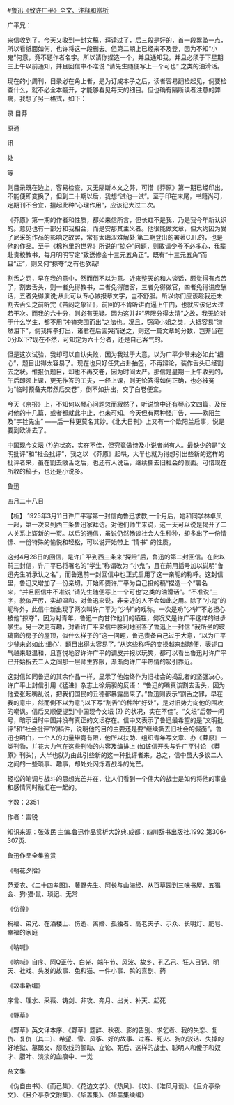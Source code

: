 #[鲁迅《致许广平》全文、注释和赏析](https://www.vrrw.net/wx/9434.html)

广平兄：

来信收到了。今天又收到一封文稿，拜读过了，后三段是好的，首一段累坠一点，所以看纸面如何，也许将这一段删去。但第二期上已经来不及登，因为不知“小鬼”何意，竟不题作者名字。所以请你捏造一个，并且通知我，并且必须于下星期三上午以前通知，并且回信中不准说 “请先生随便写上一个可也” 之类的油滑话。

现在的小周刊，目录必在角上者，是为订成本子之后，读者容易翻检起见，倘要检查什么，就不必全本翻开，才能够看见每天的细目。但也确有隔断读者注意的弊病，我想了另一格式，如下：

录 目莽

原通

讯

处

等

则目录既在边上，容易检查，又无隔断本文之弊，可惜《莽原》第一期已经印出，不能便即变换了，但到二十期以后，我想“试他一试”。至于印在末尾，书籍尚可，定期刊不合宜，擅起此种“心理作用”，应该记大过二次。

《莽原》第一期的作者和性质，都如来信所言，但长虹不是我，乃是我今年新认识的。意见也有一部分和我相合，而是安那其主义者。他很能做文章，但大约因为受了尼采的作品的影响之故罢，常有太晦涩难解处;第二期登出的署著C.H.的，也是他的作品。至于《棉袍里的世界》所说的“掠夺”问题，则敢请少爷不必多心，我辈赴贵校教书，每月明明写定“致送修金十三元五角正”。既有“十三元五角”而且“正”，则又何“掠夺”之有也欤哉!

割舌之罚，早在我的意中，然而倒不以为意。近来整天的和人谈话，颇觉得有点苦了，割去舌头，则一者免得教书，二者免得陪客，三者免得做官，四者免得讲应酬话，五者免得演说;从此可以专心做报章文字，岂不舒服。所以你们应该趁我还未割去舌头之前听完《苦闷之象征》，前回的不肯听讲而逼上午门，也就应该记大过若干次。而我的六十分，则必有无疑。因为这并非“界限分得太清”之故，我无论对于什么学生，都不用“冲锋突围而出”之法也。况且，窃闻小姐之类，大抵容易“潸然泪下”，倘我挥拳打出，诸君在后面哭而送之，则这一篇文章的分数，岂非当在0分以下?现在不然，可知定为六十分者，还是自己客气的。

但是这次试验，我却可以自认失败，因为我过于大意，以为广平少爷未必如此“细心”，题目出得太容易了。现在也只好任凭占卦抽签，不再辩论，装作舌头已经割去之状。惟报仇题目，却也不再交卷，因为时间太严。那信是星期一上午收到的，午后即须上课，更无作答的工夫，一经上课，则无论答得如何正确，也必被冤为“临时预备夹带然后交卷”，倒不如拚出，交了白卷便宜。

今天《京报》上，不知何以琴心问题忽而寂然了，听说馆中还有琴心文四篇，及反对他的十几篇，或者都就此中止，也未可知。今天但有两种怪广告，——欧阳兰及“宇铨先生” ——后一种更莫名其妙。《北大日刊》上又有一个欧阳兰启事，说是要到欧洲去了。

中国现今文坛 (?)的状态，实在不佳，但究竟做诗及小说者尚有人。最缺少的是“文明批评”和“社会批评”，我之以 《莽原》起哄，大半也就为得想引出些新的这样的批评者来，虽在割去敝舌之后，也还有人说话，继续撕去旧社会的假面。可惜现在所收的稿子，也还是小说多。

鲁迅

四月二十八日



【析】 1925年3月11日许广平写第一封信向鲁迅求教;一个月后，她和同学林卓凤一起，第一次来到西三条鲁迅家拜访。对他们师生来说，这一天可以说是揭开了二人关系上崭新的一页。以后的通信，虽说仍然畅谈社会人生种种，却多出了一份情愫、一份特殊的愉悦和轻松，可以说开始带上 “情书” 的性质。

这封4月28日的回信，是许广平到西三条来“探险”后，鲁迅的第二封回信。在此以前三封信，许广平已将署名的“学生”称谓改为 “小鬼”，且在前用括号加以说明“鲁迅先生听承认之名”，而鲁迅前一封回信中也正式启用了这一亲昵的称呼。这封信里，鲁迅又增加了一份亲切。开始即要许广平为自己投的稿“捏造一个”署名来，“并且回信中不准说 ‘请先生随便写上一个可也’之类的油滑话”。“不准说”三字，貌似严厉，实却温和。对鲁迅来说，非亲近的人不会如此之用。除了“小鬼”的昵称外，此信中新出现了两次叫许广平为“少爷”的戏称。一次是劝“少爷”不必担心被他“掠夺”，因为对青年，鲁迅一向甘作他们的牺牲，何况又是许广平这样的进步学生。另一次更有趣，对着许广平来信中胜利地回答了鲁迅上一封信 “我所坐的玻璃窗的房子的屋顶，似什么样子的”这一问题，鲁迅责备自己过于大意，“以为广平少爷未必如此‘细心’，题目出得太容易了。”从这些称呼的变换越来越随便，表述口气越来越温和，且喜悦地容许许广平的调皮并报以玩笑，都可以看出鲁迅对许广平已开始拆去二人之间那一层师生界限，渐渐向许广平热情的吸引靠近。

这封信如同鲁迅的其余作品一样，显示了他始终作为旧社会的捣乱者的坚强决心。许广平上封信引用《猛进》杂志上徐炳昶的反语： “鲁迅的嘴真该割去舌头，因为他爱张起嘴乱说，把我们国民的丑德都暴露出来了。”鲁迅则表示“割舌之罪，早在我的意中，然而倒不以为意”;以下写“割舌”的种种“好处”，是对旧势力向他的围攻的嘲讽。信后又顺便提到“中国现今文坛 (?) 的状况，实在不佳”。“文坛”后带一问号，暗示当时中国并没有真正的文坛存在。信中又表示了鲁迅最希望的是“文明批评”和“社会批评”的稿件，说明他的目的主要还是要“继续撕去旧社会的假面”。鲁迅也明白，一个人的力量毕竟有限，他所以扶助、组织青年写文章、办《莽原》一类刊物，并花大力气在这些刊物的内容及编排上 (如该信开头与许广平讨论 《莽原》刊头)，大半也就为由此引些新的这一种批评者来。总之，信中虽大多谈二人之间的一些琐事、趣事，却处处闪烁着战斗的光芒。

轻松的笔调与战斗的思想光芒并在，让人们看到一个伟大的战士是如何将他的事业和感情同时融汇在一起的。

字数：2351

作者：雷锐

知识来源：张效民 主编.鲁迅作品赏析大辞典.成都：四川辞书出版社.1992.第306-307页.

鲁迅作品全集鉴赏

《朝花夕拾》

范爱农、《二十四孝图》、藤野先生、阿长与山海经、从百草园到三味书屋、五猖会、狗·猫·鼠、琐记、无常

《仿徨》

祝福、弟兄、在酒楼上、伤逝、离婚、孤独者、高老夫子、示众、长明灯、肥皂、幸福的家庭

《呐喊》

《呐喊》自序、阿Q正传、白光、端午节、风波、故乡、孔乙己、狂人日记、明天、社戏、头发的故事、兔和猫、一件小事、鸭的喜剧、药

《故事新编》

序言、理水、采薇、铸剑、非攻、奔月、出关、补天、起死

《野草》

《野草》英文译本序、《野草》题辞、秋夜、影的告别、求乞者、我的失恋、复仇、复仇〔其二〕、希望、雪、风筝、好的故事、过客、死火、狗的驳诘、失掉的好地狱、墓碣文、颓败线的颤动、立论、死后、这样的战士、聪明人和傻子和奴才、腊叶、淡淡的血痕中、一觉

杂文集

《伪自由书》、《而己集》、《花边文学》、《热风》、《坟》、《准风月谈》、《且介亭杂文》、《且介亭杂文附集》、《华盖集》、《华盖集续编》

